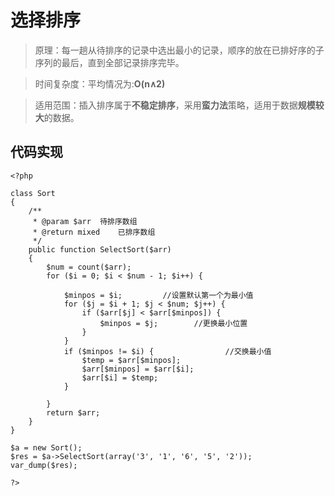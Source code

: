 # 选择排序

>原理：每一趟从待排序的记录中选出最小的记录，顺序的放在已排好序的子序列的最后，直到全部记录排序完毕。

>时间复杂度：平均情况为:**O(n∧2)**

>适用范围：插入排序属于**不稳定排序**，采用**蛮力法**策略，适用于数据**规模较大**的数据。

## 代码实现

```
<?php

class Sort
{
    /**
     * @param $arr  待排序数组
     * @return mixed    已排序数组
     */
    public function SelectSort($arr)
    {
        $num = count($arr);     
        for ($i = 0; $i < $num - 1; $i++) {

            $minpos = $i;         //设置默认第一个为最小值
            for ($j = $i + 1; $j < $num; $j++) {
                if ($arr[$j] < $arr[$minpos]) {
                    $minpos = $j;        //更换最小位置
                }
            }
            if ($minpos != $i) {                //交换最小值
                $temp = $arr[$minpos];
                $arr[$minpos] = $arr[$i];
                $arr[$i] = $temp;
            }

        }
        return $arr;
    }
}

$a = new Sort();
$res = $a->SelectSort(array('3', '1', '6', '5', '2'));
var_dump($res);

?>
```


